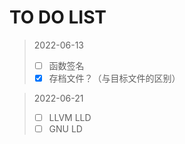 # TO DO LIST

> 2022-06-13
> - [ ] 函数签名
> - [x] 存档文件？（与目标文件的区别）

> 2022-06-21
> - [ ] LLVM LLD
> - [ ] GNU LD
